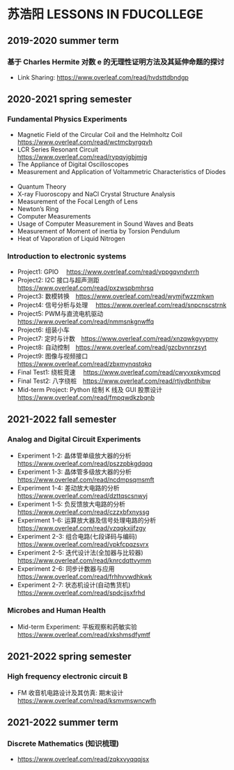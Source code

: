# 苏浩阳 LESSONS IN FDUCOLLEGE
## 2019-2020 summer term
### 基于 Charles Hermite 对数 e 的无理性证明方法及其延伸命题的探讨
  - Link Sharing: https://www.overleaf.com/read/hvdsttdbndgp

## 2020-2021 spring semester
### Fundamental Physics Experiments
  - Magnetic Field of the Circular Coil and the Helmholtz Coil &emsp;https://www.overleaf.com/read/wctmcbyrgqvh
  - LCR Series Resonant Circuit &emsp;https://www.overleaf.com/read/rypqyjgbjmjg
  - The Appliance of Digital Oscilloscopes &emsp;
  - Measurement and Application of Voltammetric Characteristics of Diodes &emsp;
  - Quantum Theory &emsp;
  - X-ray Fluoroscopy and NaCl Crystal Structure Analysis &emsp;
  - Measurement of the Focal Length of Lens &emsp;
  - Newton’s Ring &emsp;
  - Computer Measurements &emsp;
  - Usage of Computer Measurement in Sound Waves and Beats &emsp;
  - Measurement of Moment of inertia by Torsion Pendulum &emsp;
  - Heat of Vaporation of Liquid Nitrogen &emsp;
### Introduction to electronic systems
  - Project1: GPIO &emsp;https://www.overleaf.com/read/vppgqvndvrrh
  - Project2: I2C 接口与超声测距&emsp;https://www.overleaf.com/read/pxzwspbmhrsq
  - Project3: 数模转换&emsp;https://www.overleaf.com/read/wymjfwzzmkwn
  - Project4: 信号分析与处理 &emsp;https://www.overleaf.com/read/snpcnscstrnk
  - Project5: PWM与直流电机驱动&emsp;https://www.overleaf.com/read/nmmsnkgnwffq
  - Project6: 组装小车
  - Project7: 定时与计数&emsp;https://www.overleaf.com/read/xnzqwkgyypmy
  - Project8: 自动控制&emsp;https://www.overleaf.com/read/gzcbvnnrzsyt
  - Project9: 图像与视频接口&emsp;https://www.overleaf.com/read/zbxmynqstqkq
  - Final Test1: 绕桩竞速&emsp; https://www.overleaf.com/read/cwyvxpkymcpd
  - Final Test2: 八字绕桩&emsp;https://www.overleaf.com/read/rtjydbnthjbw
  - Mid-term Project: Python 绘制 K 线及 GUI 股票设计&emsp;https://www.overleaf.com/read/fmpqwdkzbqnb


## 2021-2022 fall semester
### Analog and Digital Circuit Experiments 
  - Experiment 1-2: 晶体管单级放大器的分析 &emsp;https://www.overleaf.com/read/pszzpbkgdqqq
  - Experiment 1-3: 晶体管多级放大器的分析&emsp;https://www.overleaf.com/read/ncdmpsqmsmft
  - Experiment 1-4: 差动放大电路的分析&emsp;https://www.overleaf.com/read/dzttqscsnwyj
  - Experiment 1-5: 负反馈放大电路的分析&emsp;https://www.overleaf.com/read/czzxbfxnyssg
  - Experiment 1-6: 运算放大器及信号处理电路的分析&emsp;https://www.overleaf.com/read/vzqgkxjjfzgy
  - Experiment 2-3: 组合电路(七段译码与编码)&emsp;https://www.overleaf.com/read/vpkfcpqzsvrx
  - Experiment 2-5: 迭代设计法(全加器与比较器)&emsp;https://www.overleaf.com/read/knrcdqttvymm
  - Experiment 2-6: 同步计数器与应用&emsp;https://www.overleaf.com/read/frhhvvwdhkwk
  - Experiment 2-7: 状态机设计(自动售货机)&emsp;https://www.overleaf.com/read/spdcjjsxfrhd

### Microbes and Human Health
  - Mid-term Experiment: 平板观察和药敏实验&emsp;https://www.overleaf.com/read/xkshmsdfymtf

## 2021-2022 spring semester
### High frequency electronic circuit B
  - FM 收音机电路设计及其仿真: 期末设计 &emsp; https://www.overleaf.com/read/ksmvmswncwfh

## 2021-2022 summer term
### Discrete Mathematics (知识梳理)
- https://www.overleaf.com/read/zqkxvyqqqjsx
